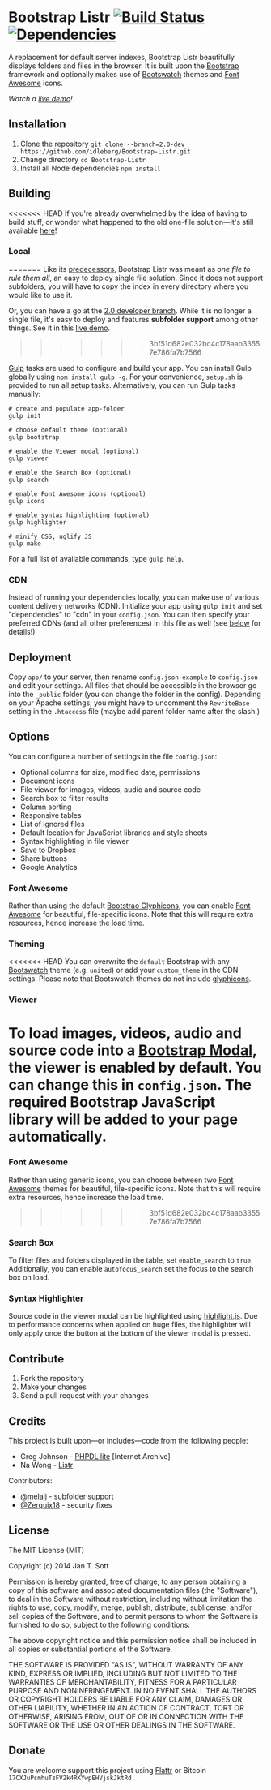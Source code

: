 # Bootstrap Listr [![Build Status](https://travis-ci.org/idleberg/Bootstrap-Listr.svg)](https://travis-ci.org/idleberg/Bootstrap-Listr) [![Dependencies](https://david-dm.org/idleberg/Bootstrap-Listr.svg)](https://david-dm.org/idleberg/Bootstrap-Listr)

A replacement for default server indexes, Bootstrap Listr beautifully displays folders and files in the browser. It is built upon the [Bootstrap](http://getbootstrap.com) framework and optionally makes use of [Bootswatch](http://bootswatch.com/) themes and [Font Awesome](http://fortawesome.github.io/Font-Awesome/) icons.

*Watch a [live demo](http://demo.idleberg.com/Bootstrap-Listr-2.0-dev/)!*

## Installation

1. Clone the repository `git clone --branch=2.0-dev https://github.com/idleberg/Bootstrap-Listr.git` 
2. Change directory `cd Bootstrap-Listr`
3. Install all Node dependencies `npm install`

## Building

<<<<<<< HEAD
If you're already overwhelmed by the idea of having to build stuff, or wonder what happened to the old one-file solution—it's still available [here](https://github.com/idleberg/Bootstrap-Listr/tree/1.0-dev/)!

### Local
=======
Like its [predecessors](#credits), Bootstrap Listr was meant as *one file to rule them all*, an easy to deploy single file solution. Since it does not support subfolders, you will have to copy the index in every directory where you would like to use it.

Or, you can have a go at the [2.0 developer branch](https://github.com/idleberg/Bootstrap-Listr/tree/2.0-dev). While it is no longer a single file, it's easy to deploy and features **subfolder support** among other things. See it in this [live demo](http://demo.idleberg.com/Bootstrap-Listr-2.0-dev/).
>>>>>>> 3bf51d682e032bc4c178aab33557e786fa7b7566

[Gulp](http://gulpjs.com/) tasks are used to configure and build your app. You can install Gulp globally using `npm install gulp -g`. For your convenience, `setup.sh` is provided to run all setup tasks. Alternatively, you can run Gulp tasks manually:

    # create and populate app-folder
    gulp init

    # choose default theme (optional)
    gulp bootstrap

    # enable the Viewer modal (optional)
    gulp viewer

    # enable the Search Box (optional)
    gulp search

    # enable Font Awesome icons (optional)
    gulp icons

    # enable syntax highlighting (optional)
    gulp highlighter

    # minify CSS, uglify JS
    gulp make

For a full list of available commands, type `gulp help`.

### CDN

Instead of running your dependencies locally, you can make use of various content delivery networks (CDN). Initialize your app using `gulp init` and set "dependencies" to "cdn" in your `config.json`. You can then specify your preferred CDNs (and all other preferences) in this file as well (see [below](#options) for details!)

## Deployment

Copy `app/` to your server, then rename `config.json-example` to `config.json` and edit your settings. All files that should be accessible in the browser go into the `_public` folder (you can change the folder in the config). Depending on your Apache settings, you might have to uncomment the `RewriteBase` setting in the `.htaccess` file (maybe add parent folder name after the slash.)

## Options

You can configure a number of settings in the file `config.json`:

* Optional columns for size, modified date, permissions
* Document icons
* File viewer for images, videos, audio and source code
* Search box to filter results
* Column sorting
* Responsive tables
* List of ignored files
* Default location for JavaScript libraries and style sheets
* Syntax highlighting in file viewer
* Save to Dropbox
* Share buttons
* Google Analytics

### Font Awesome

Rather than using the default [Bootstrao Glyphicons](http://getbootstrap.com/components/#glyphicons), you can enable [Font Awesome](http://fortawesome.github.io/Font-Awesome/) for beautiful, file-specific icons. Note that this will require extra resources, hence increase the load time.

### Theming

<<<<<<< HEAD
You can overwrite the `default` Bootstrap with any [Bootswatch](http://bootswatch.com/) theme (e.g. `united`) or add your `custom_theme` in the CDN settings. Please note that Bootswatch themes do not include [glyphicons](http://getbootstrap.com/components/#glyphicons).

### Viewer

To load images, videos, audio and source code into a [Bootstrap Modal](http://getbootstrap.com/javascript/#modals), the viewer is enabled by default. You can change this in `config.json`. The required Bootstrap JavaScript library will be added to your page automatically.
=======
### Font Awesome

Rather than using generic icons, you can choose between two [Font Awesome](http://fortawesome.github.io/Font-Awesome/) themes for beautiful, file-specific icons. Note that this will require extra resources, hence increase the load time.
>>>>>>> 3bf51d682e032bc4c178aab33557e786fa7b7566

### Search Box

To filter files and folders displayed in the table, set `enable_search` to `true`. Additionally, you can enable `autofocus_search` set the focus to the search box on load.

### Syntax Highlighter

Source code in the viewer modal can be highlighted using [highlight.js](http://highlightjs.org/). Due to performance concerns when applied on huge files, the highlighter will only apply once the button at the bottom of the viewer modal is pressed.

## Contribute

1. Fork the repository
2. Make your changes
3. Send a pull request with your changes

## Credits

This project is built upon—or includes—code from the following people:

* Greg Johnson - [PHPDL lite](http://web.archive.org/web/20130920165711/http://greg-j.com/phpdl/) [Internet Archive]
* Na Wong - [Listr](http://nadesign.net/listr/)

Contributors:

* [@melalj](https://github.com/melalj) - subfolder support
* [@Zerquix18](https://github.com/Zerquix18) - security fixes

## License

The MIT License (MIT)

Copyright (c) 2014 Jan T. Sott

Permission is hereby granted, free of charge, to any person obtaining a copy of this software and associated documentation files (the "Software"), to deal in the Software without restriction, including without limitation the rights to use, copy, modify, merge, publish, distribute, sublicense, and/or sell copies of the Software, and to permit persons to whom the Software is furnished to do so, subject to the following conditions:

The above copyright notice and this permission notice shall be included in all copies or substantial portions of the Software.

THE SOFTWARE IS PROVIDED "AS IS", WITHOUT WARRANTY OF ANY KIND, EXPRESS OR IMPLIED, INCLUDING BUT NOT LIMITED TO THE WARRANTIES OF MERCHANTABILITY, FITNESS FOR A PARTICULAR PURPOSE AND NONINFRINGEMENT. IN NO EVENT SHALL THE AUTHORS OR COPYRIGHT HOLDERS BE LIABLE FOR ANY CLAIM, DAMAGES OR OTHER LIABILITY, WHETHER IN AN ACTION OF CONTRACT, TORT OR OTHERWISE, ARISING FROM, OUT OF OR IN CONNECTION WITH THE SOFTWARE OR THE USE OR OTHER DEALINGS IN THE SOFTWARE.

## Donate

You are welcome support this project using [Flattr](https://flattr.com/submit/auto?user_id=idleberg&url=https://github.com/idleberg/Bootstrap-Listr) or Bitcoin `17CXJuPsmhuTzFV2k4RKYwpEHVjskJktRd`
